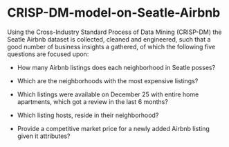 # CRISP-DM-model-on-Seatle-Airbnb

Using the Cross-Industry Standard Process of Data Mining (CRISP-DM) the Seatle Airbnb dataset is collected, cleaned and engineered, such that a good number of business insights a gathered, of which the following five questions are focused upon:

- How many Airbnb listings does each neighborhood in Seatle posses?

- Which are the neighborhoods with the most expensive listings?

- Which listings were available on December 25 with entire home apartments, which got a review in the last 6 months?

- Which listing hosts, reside in their neighborhood?

- Provide a competitive market price for a newly added Airbnb listing given it attributes?
